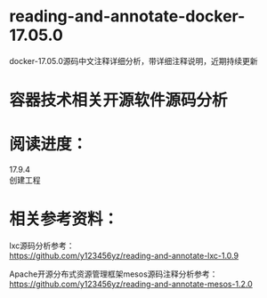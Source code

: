 # reading-and-annotate-docker-17.05.0
docker-17.05.0源码中文注释详细分析，带详细注释说明，近期持续更新  

# 容器技术相关开源软件源码分析  

阅读进度：  
===================================    
17.9.4   
    创建工程     
 
	
相关参考资料：  
===================================        

lxc源码分析参考：    
https://github.com/y123456yz/reading-and-annotate-lxc-1.0.9    
    
Apache开源分布式资源管理框架mesos源码注释分析参考：  
https://github.com/y123456yz/reading-and-annotate-mesos-1.2.0    



